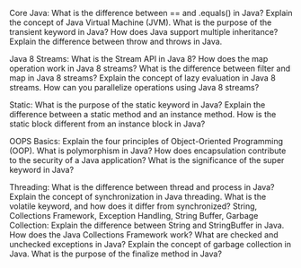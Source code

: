 Core Java:
What is the difference between == and .equals() in Java?
Explain the concept of Java Virtual Machine (JVM).
What is the purpose of the transient keyword in Java?
How does Java support multiple inheritance?
Explain the difference between throw and throws in Java.

Java 8 Streams:
What is the Stream API in Java 8?
How does the map operation work in Java 8 streams?
What is the difference between filter and map in Java 8 streams?
Explain the concept of lazy evaluation in Java 8 streams.
How can you parallelize operations using Java 8 streams?

Static:
What is the purpose of the static keyword in Java?
Explain the difference between a static method and an instance method.
How is the static block different from an instance block in Java?

OOPS Basics:
Explain the four principles of Object-Oriented Programming (OOP).
What is polymorphism in Java?
How does encapsulation contribute to the security of a Java application?
What is the significance of the super keyword in Java?

Threading:
What is the difference between thread and process in Java?
Explain the concept of synchronization in Java threading.
What is the volatile keyword, and how does it differ from synchronized?
String, Collections Framework, Exception Handling, String Buffer, Garbage Collection:
Explain the difference between String and StringBuffer in Java.
How does the Java Collections Framework work?
What are checked and unchecked exceptions in Java?
Explain the concept of garbage collection in Java.
What is the purpose of the finalize method in Java?
